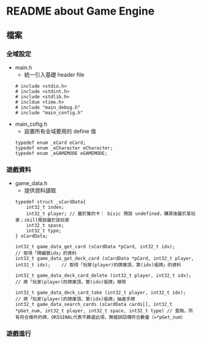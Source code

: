 # README about Game Engine

## 檔案

### 全域設定
- main.h
    - 統一引入基礎 header file
    ```
    # include <stdio.h>
    # include <stdint.h>
    # include <stdlib.h>
    # incldue <time.h>
    # include "main_debug.h"
    # include "main_config.h"
    ```
- main_cofig.h
    - 設置所有全域要用的 define 值
    ```
    typedef enum _eCard eCard;
    typedef enum _eCharacter eCharacter;
    typedef enum _eGAMEMODE eGAMEMODE;
    ```

### 遊戲資料
- game_data.h
    - 提供資料讀取
    ```
    typedef struct _sCardData{
        int32_t index;
        int32_t player; // 屬於誰的卡： bisic 預設 undefined，購買後屬於某玩家；skill預設屬於該玩家
        int32_t space;
        int32_t type;
    } sCardData;

    int32_t game_data_get_card (sCardData *pCard, int32_t idx);                         // 取得「牌編號idx」的資料
    int32_t game_data_get_deck_card (sCardData *pCard, int32_t player, int32_t idx);    // 取得「玩家(player)的牌庫頂，第(idx)張牌」的資料
    
    int32_t game_data_deck_card_delete (int32_t player, int32_t idx);                   // 將「玩家(player)的牌庫頂，第(idx)張牌」移除
    
    int32_t game_data_deck_card_take (int32_t player, int32_t idx);                     // 將「玩家(player)的牌庫頂，第(idx)張牌」抽進手牌
    int32_t game_data_search_cards (sCardData cards[], int32_t *pGet_num, int32_t player, int32_t space, int32_t type) // 查詢，所有符合條件的牌，ORIGINAL代表不篩選此項，無錯誤回傳符合數量（=*pGet_num）

    ```

### 遊戲進行
